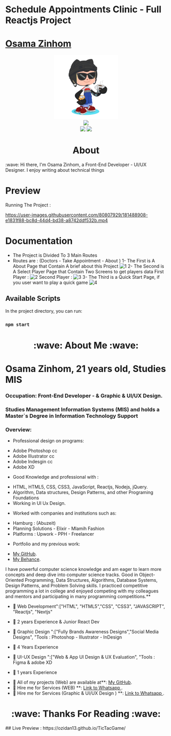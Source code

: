 # Schedule Appointments Clinic - Full Reactjs Project

# <a href="https://www.linkedin.com/in/ozidan/" target="_blank">Osama Zinhom</a>
<div align="center">
    <img src="GitHub.png" height="200" />
</div>
<div align="center">
    <img src="https://readme-typing-svg.herokuapp.com?color=%236FDA44&size=32&center=true&vCenter=true&width=600&height=50&lines=Hi+👋,+I'm+Osama;FrontEnd+Developer;Freelancer;UI+UX+Designer" />
</div>
<div align="center">
    <a href="https://www.linkedin.com/in/ozidan/"><img src="https://img.shields.io/badge/Linkedin-0077b5?style=flat&logo=linkedin" /></a>
    <a href="https://wa.me/message/PYDSDR5GD7MVJ1"><img src="https://img.shields.io/badge/Telegram-0088cc?style=flat&logo=whatsapp" /></a>
</div>

<h1 align="center">About</h1>
:wave: Hi there, I'm Osama Zinhom, a Front-End Developer - UI/UX Designer. I enjoy writing about technical things


# Preview
Running The Project :

https://user-images.githubusercontent.com/80807929/181488908-e1831f88-bc8d-44d4-bd38-a8742ddf532b.mp4

# Documentation
* The Project is Divided To 3 Main Routes
* Routes are : (Doctors - Take Appointment - About )
1- The First is A About Page that Contain A brief about this Project
![1](https://user-images.githubusercontent.com/80807929/181097015-b99ff9bd-9484-4725-aa5f-7c80638023f8.PNG)
2- The Second is A Select Player Page that Contain Two Screens to get players data 
First Player :
![2](https://user-images.githubusercontent.com/80807929/181097383-cbaedcb3-3fe0-4cef-bca2-da29c9977f84.PNG)
Second Player  :
![3](https://user-images.githubusercontent.com/80807929/181097395-0ad1a418-bed7-44f5-8b36-f32e9132413f.PNG)
3- The Third is a Quick Start Page, if you user want to play a quick game 
![4](https://user-images.githubusercontent.com/80807929/181097399-8e603022-5041-4ab6-9f7f-4a14bc919b14.PNG)







## Available Scripts

In the project directory, you can run:

### `npm start`

<h1 align="center">:wave: About Me :wave:</h1>

# Osama Zinhom, 21 years old, Studies MIS

### Occupation: Front-End Developer - & Graphic & UI/UX Design.
### Studies Management Information Systems (MIS) and holds a Master`s Degree in Information Technology Support
### Overview: 
* Professional design on programs:
- Adobe Photoshop cc
- Adobe Illustrator cc
- Adobe Indesgin cc
- Adobe XD
* Good Knowledge and professional with :
- HTML, HTML5, CSS, CSS3, JavaScript, Reactjs, Nodejs, jQuery.
- Algorithm, Data structures, Design Patterns, and other Programing Foundations
- Working in UI Ux Design.
* Worked with companies and institutions such as:
- Hamburg : (Abuzeit)
- Planning Solutions - Elixir - Mlamih Fashion
- Platforms : Upwork - PPH - Freelancer
* Portfolio and my previous work: 
- [My GitHub](https://github.com/ozidan13?tab=repositories).
- [My Behance](https://www.behance.net/O_Zidan).

I have powerful computer science knowledge and am eager to learn more concepts and deep dive into computer science tracks. Good in Object-Oriented Programming, Data Structures, Algorithms, Database Systems, Design Patterns, and Problem Solving skills. I practiced competitive programming a lot in college and enjoyed competing with my colleagues and mentors and participating in many programming competitions.**


* 🔭 Web Development":["HTML", "HTML5","CSS", "CSS3", "JAVASCRIPT", "Reactjs", "Nextjs"
- 👨‍ 2 years Experience & Junior React Dev
* 🔭 Graphic Design ":["Fully Brands Awareness Designs","Social Media Designs",  "Tools : Photoshop - Illustrator - InDesign
- 👨‍ 4 Years Experience
* 🔭 UI-UX Design ":["Web & App UI Design & UX Evaluation", "Tools : Figma & adobe XD
- 👨‍ 1 years Experience
* 🔭 All of my projects (Web) are available at**: [My GitHub](https://github.com/ozidan13?tab=repositories).
* 🔭 Hire me for  Services (WEB) **: [Link to Whatsapp ](https://wa.me/message/PYDSDR5GD7MVJ1).
* 🔭 Hire me for  Services (Graphic & UI/UX Design ) **: [Link to Whatsapp ](https://wa.me/message/PYDSDR5GD7MVJ1).


<h1 align="center">:wave: Thanks For Reading :wave:</h1>
## Live Preview :  https://ozidan13.github.io/TicTacGame/


